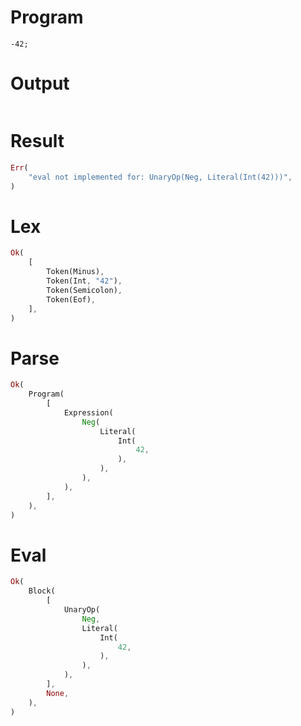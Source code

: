 # Program

```rustleaf
-42;
```

# Output

```

```

# Result

```rust
Err(
    "eval not implemented for: UnaryOp(Neg, Literal(Int(42)))",
)
```

# Lex

```rust
Ok(
    [
        Token(Minus),
        Token(Int, "42"),
        Token(Semicolon),
        Token(Eof),
    ],
)
```

# Parse

```rust
Ok(
    Program(
        [
            Expression(
                Neg(
                    Literal(
                        Int(
                            42,
                        ),
                    ),
                ),
            ),
        ],
    ),
)
```

# Eval

```rust
Ok(
    Block(
        [
            UnaryOp(
                Neg,
                Literal(
                    Int(
                        42,
                    ),
                ),
            ),
        ],
        None,
    ),
)
```
